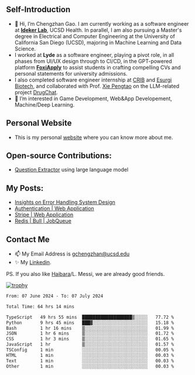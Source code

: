 ## Self-Introduction
- 👋 Hi, I’m Chengzhan Gao. I am currently working as a software engineer at **[Ideker Lab](https://idekerlab.ucsd.edu/)**, UCSD Health. In parallel, I am also pursuing a Master's degree in Electrical and Computer Engineering at the University of California San Diego (UCSD), majoring in Machine Learning and Data Science.
- I worked at **Lyde** as a software engineer, playing a pivot role, in all phases from UI/UX design through to CI/CD, in the GPT-powered platform **[FoxiApply](https://lyde.io)** to assist students in crafting compelling CVs and personal statements for university admissions.
- I also completed software engineer internship at [CRIB](https://apps.apple.com/us/app/crib-for-roommates/id6468918103?platform=iphone) and [Esurgi Biotech](https://myesurgi.com/), and collaborated with Prof. [Xie Pengtao](https://pengtaoxie.github.io/) on the LLM-related project [DrugChat](https://github.com/UCSD-AI4H/drugchat).
- 👀 I’m interested in Game Development, Web&App Developement, Machine/Deep Learning.

## Personal Website
-  This is my personal [website](https://gaochengzhan.netlify.app/) where you can know more about me.

## Open-source Contributions:
- [Question Extractor](https://github.com/nestordemeure/question_extractor) using large language model

## My Posts:
- [Insights on Error Handling System Design](https://gaochengzhan.netlify.app/post/error-handling/)
- [Authentication | Web Application](https://gaochengzhan.netlify.app/post/authentication/)
- [Stripe | Web Application](https://gaochengzhan.netlify.app/post/stripe/)
- [Redis | Bull | JobQueue](https://gaochengzhan.netlify.app/post/job-queue/)

## Contact Me
- 📫 My Email Address is gchengzhan@ucsd.edu
- ✨ My [Linkedin](https://www.linkedin.com/in/chengzhan-christoffel-gao/).

PS. If you also like [Haibara](https://www.detectiveconanworld.com/wiki/Ai_Haibara)/L. Messi, we are already good friends.

[![trophy](https://github-profile-trophy.vercel.app/?username=gaochengzhan&theme=flat&row=1&margin-w=12)](https://github.com/ryo-ma/github-profile-trophy)

<!--START_SECTION:waka-->

```txt
From: 07 June 2024 - To: 07 July 2024

Total Time: 64 hrs 14 mins

TypeScript   49 hrs 55 mins  ███████████████████▒░░░░░   77.72 %
Python       9 hrs 45 mins   ███▓░░░░░░░░░░░░░░░░░░░░░   15.18 %
Bash         1 hr 16 mins    ▒░░░░░░░░░░░░░░░░░░░░░░░░   01.99 %
JSON         1 hr 6 mins     ▒░░░░░░░░░░░░░░░░░░░░░░░░   01.72 %
CSS          1 hr 3 mins     ▒░░░░░░░░░░░░░░░░░░░░░░░░   01.65 %
JavaScript   1 hr            ▒░░░░░░░░░░░░░░░░░░░░░░░░   01.57 %
TSConfig     1 min           ░░░░░░░░░░░░░░░░░░░░░░░░░   00.05 %
HTML         1 min           ░░░░░░░░░░░░░░░░░░░░░░░░░   00.03 %
Text         1 min           ░░░░░░░░░░░░░░░░░░░░░░░░░   00.03 %
Other        1 min           ░░░░░░░░░░░░░░░░░░░░░░░░░   00.03 %
```

<!--END_SECTION:waka-->

<!---
gaochengzhan/gaochengzhan is a ✨ special ✨ repository because its `README.md` (this file) appears on your GitHub profile.
You can click the Preview link to take a look at your changes.
--->
